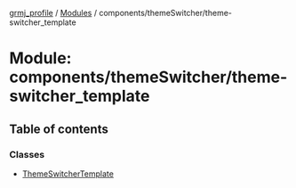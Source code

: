 [grmj_profile](../README.md) / [Modules](../modules.md) / components/themeSwitcher/theme-switcher\_template

# Module: components/themeSwitcher/theme-switcher\_template

## Table of contents

### Classes

- [ThemeSwitcherTemplate](../classes/components_themeSwitcher_theme_switcher_template.ThemeSwitcherTemplate.md)
